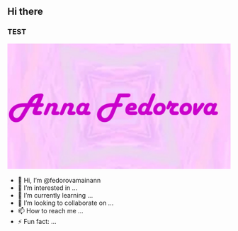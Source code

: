 ## Hi there 
### TEST
![Header](https://github.com/fedorovamainann/fedorovamainann/blob/main/Презентация1.jpg)

- 👋 Hi, I’m @fedorovamainann
- 👀 I’m interested in ...
- 🌱 I’m currently learning ...
- 💞️ I’m looking to collaborate on ...
- 📫 How to reach me ...
- ⚡ Fun fact: ...

